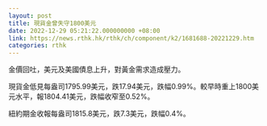 ```yaml
---
layout: post
title: 現貨金曾失守1800美元
date: 2022-12-29 05:21:22.000000000 +08:00
link: https://news.rthk.hk/rthk/ch/component/k2/1681688-20221229.htm
categories: rthk
---
```


金價回吐，美元及美國債息上升，對黃金需求造成壓力。

現貨金低見每盎司1795.99美元，跌17.94美元，跌幅0.99%。較早時重上1800美元水平，報1804.41美元，跌幅收窄至0.52%。

紐約期金收報每盎司1815.8美元，跌7.3美元，跌幅0.4%。
